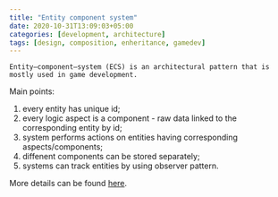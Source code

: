 ```yaml
---
title: "Entity component system"
date: 2020-10-31T13:09:03+05:00
categories: [development, architecture]
tags: [design, composition, enheritance, gamedev]
---
```

```
Entity–component–system (ECS) is an architectural pattern that is mostly used in game development.
```

Main points:
1. every entity has unique id;
2. every logic aspect is a component - raw data linked to the corresponding entity by id;
3. system performs actions on entities having corresponding aspects/components;
4. diffenent components can be stored separately;
5. systems can track entities by using observer pattern.

More details can be found [here](https://en.wikipedia.org/wiki/Entity_component_system).
